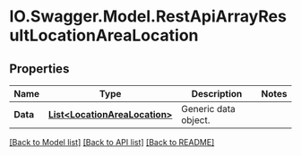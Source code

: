 # IO.Swagger.Model.RestApiArrayResultLocationAreaLocation
## Properties

Name | Type | Description | Notes
------------ | ------------- | ------------- | -------------
**Data** | [**List&lt;LocationAreaLocation&gt;**](LocationAreaLocation.md) | Generic data object. | 

[[Back to Model list]](../README.md#documentation-for-models) [[Back to API list]](../README.md#documentation-for-api-endpoints) [[Back to README]](../README.md)

